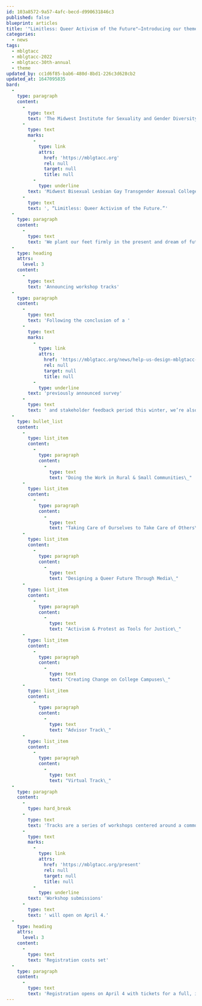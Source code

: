 ```yaml
---
id: 103a8572-9a57-4afc-becd-d990631846c3
published: false
blueprint: articles
title: '"Limitless: Queer Activism of the Future"—Introducing our theme for the 30th annual MBLGTACC, plus new track and registration details'
categories:
  - news
tags:
  - mblgtacc
  - mblgtacc-2022
  - mblgtacc-30th-annual
  - theme
updated_by: cc1d6f85-bab6-480d-8bd1-226c3d628cb2
updated_at: 1647095835
bard:
  -
    type: paragraph
    content:
      -
        type: text
        text: 'The Midwest Institute for Sexuality and Gender Diversity and the 2022 MBLGTACC planning team are pleased to announce the theme of the 30th annual '
      -
        type: text
        marks:
          -
            type: link
            attrs:
              href: 'https://mblgtacc.org'
              rel: null
              target: null
              title: null
          -
            type: underline
        text: 'Midwest Bisexual Lesbian Gay Transgender Asexual College Conference'
      -
        type: text
        text: ', “Limitless: Queer Activism of the Future.”'
  -
    type: paragraph
    content:
      -
        type: text
        text: 'We plant our feet firmly in the present and dream of futures where joy, liberation, love, safety, possibility, and abundance are our collective reality. The work of cultivating these futures is both shared and individual, and it grows upon the fights and efforts of those before us. At a time of unprecedented and renewed political, legal, cultural, and personal attacks at our very humanity, we cannot stop this work. We are secure in the belief that queer activisms of the future must center the needs of the most marginalized to achieve these dreams for all. We remain committed to cultivating MBLGTACC as a space where this work can land, take root, and bear fruit. And most of all, we believe that when we work together to advocate and act for justice, our potential for positive change is limitless.'
  -
    type: heading
    attrs:
      level: 3
    content:
      -
        type: text
        text: 'Announcing workshop tracks'
  -
    type: paragraph
    content:
      -
        type: text
        text: 'Following the conclusion of a '
      -
        type: text
        marks:
          -
            type: link
            attrs:
              href: 'https://mblgtacc.org/news/help-us-design-mblgtacc-2022-workshop-tracks'
              rel: null
              target: null
              title: null
          -
            type: underline
        text: 'previously announced survey'
      -
        type: text
        text: ' and stakeholder feedback period this winter, we’re also pleased to announce the workshop tracks for MBLGTACC 2022:'
  -
    type: bullet_list
    content:
      -
        type: list_item
        content:
          -
            type: paragraph
            content:
              -
                type: text
                text: "Doing the Work in Rural & Small Communities\_"
      -
        type: list_item
        content:
          -
            type: paragraph
            content:
              -
                type: text
                text: "Taking Care of Ourselves to Take Care of Others\_"
      -
        type: list_item
        content:
          -
            type: paragraph
            content:
              -
                type: text
                text: "Designing a Queer Future Through Media\_"
      -
        type: list_item
        content:
          -
            type: paragraph
            content:
              -
                type: text
                text: "Activism & Protest as Tools for Justice\_"
      -
        type: list_item
        content:
          -
            type: paragraph
            content:
              -
                type: text
                text: "Creating Change on College Campuses\_"
      -
        type: list_item
        content:
          -
            type: paragraph
            content:
              -
                type: text
                text: "Advisor Track\_"
      -
        type: list_item
        content:
          -
            type: paragraph
            content:
              -
                type: text
                text: "Virtual Track\_"
  -
    type: paragraph
    content:
      -
        type: hard_break
      -
        type: text
        text: 'Tracks are a series of workshops centered around a common theme or topic and aid attendees in choosing which workshops to attend based on their interests and aspirations. We look forward to sharing descriptions and more information on workshop track categories later this month. '
      -
        type: text
        marks:
          -
            type: link
            attrs:
              href: 'https://mblgtacc.org/present'
              rel: null
              target: null
              title: null
          -
            type: underline
        text: 'Workshop submissions'
      -
        type: text
        text: ' will open on April 4.'
  -
    type: heading
    attrs:
      level: 3
    content:
      -
        type: text
        text: 'Registration costs set'
  -
    type: paragraph
    content:
      -
        type: text
        text: 'Registration opens on April 4 with tickets for a full, in-person experience available at $85 per person, with the option to add a boxed lunch for Saturday’s on-site lunch and learn at $10 per person. For those unable to join us in Columbus, tickets will also be available for a dedicated virtual track at $20 per person.'
---
```

